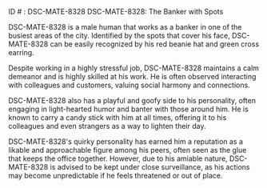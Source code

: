 ID # : DSC-MATE-8328
DSC-MATE-8328: The Banker with Spots

DSC-MATE-8328 is a male human that works as a banker in one of the busiest areas of the city. Identified by the spots that cover his face, DSC-MATE-8328 can be easily recognized by his red beanie hat and green cross earring.

Despite working in a highly stressful job, DSC-MATE-8328 maintains a calm demeanor and is highly skilled at his work. He is often observed interacting with colleagues and customers, valuing social harmony and connections.

DSC-MATE-8328 also has a playful and goofy side to his personality, often engaging in light-hearted humor and banter with those around him. He is known to carry a candy stick with him at all times, offering it to his colleagues and even strangers as a way to lighten their day.

DSC-MATE-8328's quirky personality has earned him a reputation as a likable and approachable figure among his peers, often seen as the glue that keeps the office together. However, due to his amiable nature, DSC-MATE-8328 is advised to be kept under close surveillance, as his actions may become unpredictable if he feels threatened or out of place.